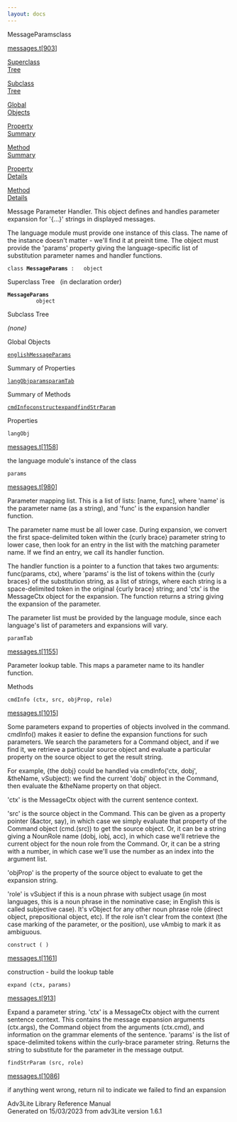 ```yaml
---
layout: docs
---
```

<span class="title">MessageParams</span><span class="type">class</span>

[messages.t](../file/messages.t.html)\[[903](../source/messages.t.html#903)\]

[Superclass  
Tree](#_SuperClassTree_)

[Subclass  
Tree](#_SubClassTree_)

[Global  
Objects](#_ObjectSummary_)

[Property  
Summary](#_PropSummary_)

[Method  
Summary](#_MethodSummary_)

[Property  
Details](#_Properties_)

[Method  
Details](#_Methods_)



Message Parameter Handler. This object defines and handles parameter
expansion for '{...}' strings in displayed messages.

The language module must provide one instance of this class. The name of
the instance doesn't matter - we'll find it at preinit time. The object
must provide the 'params' property giving the language-specific list of
substitution parameter names and handler functions.

`class `**`MessageParams`**` :   object`



<span id="_SuperClassTree_"></span>



<span class="hdln">Superclass Tree</span>   (in declaration order)



**`MessageParams`**  
`         object`  
<span id="_SubClassTree_"></span>



<span class="hdln">Subclass Tree</span>  



*(none)* <span id="_ObjectSummary_"></span>



<span class="hdln">Global Objects</span>  



[`englishMessageParams`](../object/englishMessageParams.html)
<span id="_PropSummary_"></span>



<span class="hdln">Summary of Properties</span>  



[`langObj`](#langObj)[`params`](#params)[`paramTab`](#paramTab)

<span id="_MethodSummary_"></span>



<span class="hdln">Summary of Methods</span>  



[`cmdInfo`](#cmdInfo)[`construct`](#construct)[`expand`](#expand)[`findStrParam`](#findStrParam)

<span id="_Properties_"></span>



<span class="hdln">Properties</span>  



<span id="langObj"></span>

`langObj`

[messages.t](../file/messages.t.html)\[[1158](../source/messages.t.html#1158)\]



the language module's instance of the class



<span id="params"></span>

`params`

[messages.t](../file/messages.t.html)\[[980](../source/messages.t.html#980)\]



Parameter mapping list. This is a list of lists: \[name, func\], where
'name' is the parameter name (as a string), and 'func' is the expansion
handler function.

The parameter name must be all lower case. During expansion, we convert
the first space-delimited token within the {curly brace} parameter
string to lower case, then look for an entry in the list with the
matching parameter name. If we find an entry, we call its handler
function.

The handler function is a pointer to a function that takes two
arguments: func(params, ctx), where 'params' is the list of tokens
within the {curly braces} of the substitution string, as a list of
strings, where each string is a space-delimited token in the original
{curly brace} string; and 'ctx' is the MessageCtx object for the
expansion. The function returns a string giving the expansion of the
parameter.

The parameter list must be provided by the language module, since each
language's list of parameters and expansions will vary.



<span id="paramTab"></span>

`paramTab`

[messages.t](../file/messages.t.html)\[[1155](../source/messages.t.html#1155)\]



Parameter lookup table. This maps a parameter name to its handler
function.



<span id="_Methods_"></span>



<span class="hdln">Methods</span>  



<span id="cmdInfo"></span>

`cmdInfo (ctx, src, objProp, role)`

[messages.t](../file/messages.t.html)\[[1015](../source/messages.t.html#1015)\]



Some parameters expand to properties of objects involved in the command.
cmdInfo() makes it easier to define the expansion functions for such
parameters. We search the parameters for a Command object, and if we
find it, we retrieve a particular source object and evaluate a
particular property on the source object to get the result string.

For example, {the dobj} could be handled via cmdInfo('ctx, dobj',
&theName, vSubject): we find the current 'dobj' object in the Command,
then evaluate the &theName property on that object.

'ctx' is the MessageCtx object with the current sentence context.

'src' is the source object in the Command. This can be given as a
property pointer (&actor, say), in which case we simply evaluate that
property of the Command object (cmd.(src)) to get the source object. Or,
it can be a string giving a NounRole name (dobj, iobj, acc), in which
case we'll retrieve the current object for the noun role from the
Command. Or, it can be a string with a number, in which case we'll use
the number as an index into the argument list.

'objProp' is the property of the source object to evaluate to get the
expansion string.

'role' is vSubject if this is a noun phrase with subject usage (in most
languages, this is a noun phrase in the nominative case; in English this
is called subjective case). It's vObject for any other noun phrase role
(direct object, prepositional object, etc). If the role isn't clear from
the context (the case marking of the parameter, or the position), use
vAmbig to mark it as ambiguous.



<span id="construct"></span>

`construct ( )`

[messages.t](../file/messages.t.html)\[[1161](../source/messages.t.html#1161)\]



construction - build the lookup table



<span id="expand"></span>

`expand (ctx, params)`

[messages.t](../file/messages.t.html)\[[913](../source/messages.t.html#913)\]



Expand a parameter string. 'ctx' is a MessageCtx object with the current
sentence context. This contains the message expansion arguments
(ctx.args), the Command object from the arguments (ctx.cmd), and
information on the grammar elements of the sentence. 'params' is the
list of space-delimited tokens within the curly-brace parameter string.
Returns the string to substitute for the parameter in the message
output.



<span id="findStrParam"></span>

`findStrParam (src, role)`

[messages.t](../file/messages.t.html)\[[1086](../source/messages.t.html#1086)\]



if anything went wrong, return nil to indicate we failed to find an
expansion





Adv3Lite Library Reference Manual  
Generated on 15/03/2023 from adv3Lite version 1.6.1


